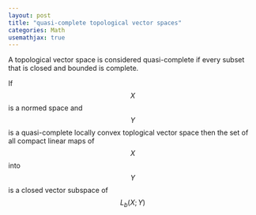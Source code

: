 ```yaml
---
layout: post
title: "quasi-complete topological vector spaces"
categories: Math
usemathjax: true
---
```


A topological vector space is considered quasi-complete if every subset that is closed and bounded is complete.

If $$X$$ is a normed space and $$Y$$ is a quasi-complete locally convex toplogical vector space then the set of all compact linear maps of $$X$$ into $$Y$$ is a closed vector subspace of $$ L_{b}(X;Y) $$

